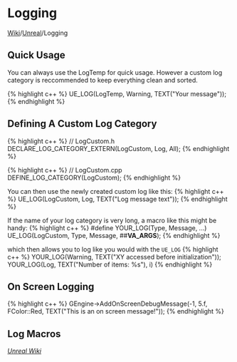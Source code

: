 # Logging
[Wiki](../readme.md)/[Unreal](readme.md)/Logging

## Quick Usage
You can always use the LogTemp for quick usage. However a custom log category is reccommended to keep everything clean and sorted.

{% highlight c++ %}
UE_LOG(LogTemp, Warning, TEXT("Your message"));
{% endhighlight %}

## Defining A Custom Log Category

{% highlight c++ %}
// LogCustom.h
DECLARE_LOG_CATEGORY_EXTERN(LogCustom, Log, All);
{% endhighlight %}

{% highlight c++ %}
// LogCustom.cpp
DEFINE_LOG_CATEGORY(LogCustom);
{% endhighlight %}

You can then use the newly created custom log like this:
{% highlight c++ %}
UE_LOG(LogCustom, Log, TEXT("Log message text"));
{% endhighlight %}

If the name of your log category is very long, a macro like this might be handy:
{% highlight c++ %}
#define YOUR_LOG(Type, Message, ...) UE_LOG(LogCustom, Type, Message, ##__VA_ARGS__);
{% endhighlight %}

which then allows you to log like you would with the ```UE_LOG```
{% highlight c++ %}
YOUR_LOG(Warning, TEXT("XY accessed before initialization"));
YOUR_LOG(Log, TEXT("Number of items: %s"), i)
{% endhighlight %}

## On Screen Logging
{% highlight c++ %}
GEngine->AddOnScreenDebugMessage(-1, 5.f, FColor::Red, TEXT("This is an on screen message!"));
{% endhighlight %}

## Log Macros
[_Unreal Wiki_](https://wiki.unrealengine.com/Log_Macro_with_Netmode_and_Colour)
